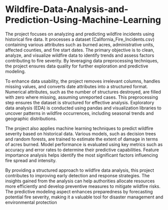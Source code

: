 # Wildfire-Data-Analysis-and-Prediction-Using-Machine-Learning

The project focuses on analyzing and predicting wildfire incidents using historical fire data. It processes a dataset (California_Fire_Incidents.csv) containing various attributes such as burned acres, administrative units, affected counties, and fire start dates. The primary objective is to clean, analyze, and visualize wildfire data to identify trends and assess factors contributing to fire severity. By leveraging data preprocessing techniques, the project ensures data quality for further exploration and predictive modeling.

To enhance data usability, the project removes irrelevant columns, handles missing values, and converts date attributes into a structured format. Numerical attributes, such as the number of structures destroyed, are filled with zero where missing, assuming unreported cases. This preprocessing step ensures the dataset is structured for effective analysis. Exploratory data analysis (EDA) is conducted using pandas and visualization libraries to uncover patterns in wildfire occurrences, including seasonal trends and geographic distributions.

The project also applies machine learning techniques to predict wildfire severity based on historical data. Various models, such as decision trees and random forests, are trained to estimate the extent of damage in terms of acres burned. Model performance is evaluated using key metrics such as accuracy and error rates to determine their predictive capabilities. Feature importance analysis helps identify the most significant factors influencing fire spread and intensity.

By providing a structured approach to wildfire data analysis, this project contributes to improving early detection and response strategies. The insights gained from the analysis can help authorities allocate resources more efficiently and develop preventive measures to mitigate wildfire risks. The predictive modeling aspect enhances preparedness by forecasting potential fire severity, making it a valuable tool for disaster management and environmental protection
